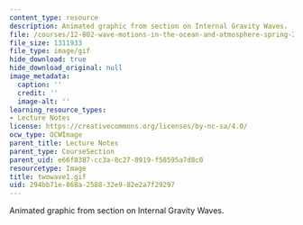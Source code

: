 ```yaml
---
content_type: resource
description: Animated graphic from section on Internal Gravity Waves.
file: /courses/12-802-wave-motions-in-the-ocean-and-atmosphere-spring-2004/294bb71e868a258832e982e2a7f29297_twowave1.gif
file_size: 1311933
file_type: image/gif
hide_download: true
hide_download_original: null
image_metadata:
  caption: ''
  credit: ''
  image-alt: ''
learning_resource_types:
- Lecture Notes
license: https://creativecommons.org/licenses/by-nc-sa/4.0/
ocw_type: OCWImage
parent_title: Lecture Notes
parent_type: CourseSection
parent_uid: e66f8387-cc3a-8c27-8919-f58595a7d8c0
resourcetype: Image
title: twowave1.gif
uid: 294bb71e-868a-2588-32e9-82e2a7f29297
---
```

Animated graphic from section on Internal Gravity Waves.